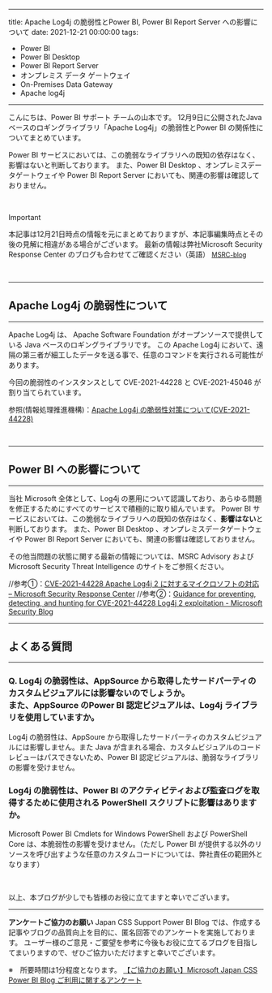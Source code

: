 
---
title: Apache Log4j の脆弱性とPower BI, Power BI Report Server への影響について
date: 2021-12-21 00:00:00 
tags:
  - Power BI
  - Power BI Desktop
  - Power BI Report Server
  - オンプレミス データ ゲートウェイ
  - On-Premises Data Gateway
  - Apache log4j
---


こんにちは、Power BI サポート チームの山本です。 
12月9日に公開されたJava ベースのロギングライブラリ「Apache Log4j」の脆弱性とPower BI の関係性についてまとめています。

Power BI サービスにおいては、この脆弱なライブラリへの既知の依存はなく、影響はないと判断しております。
また、Power BI Desktop 、オンプレミスデータゲートウェイや Power BI Report Server においても、関連の影響は確認しておりません。

<!-- more -->

</br>

> [!IMPORTANT]
> 本記事は12月21日時点の情報を元にまとめておりますが、本記事編集時点とその後の見解に相違がある場合がございます。
> 最新の情報は弊社Microsoft Security Response Center のブログも合わせてご確認ください（英語）
><Span style="font-size: 90%">[MSRC-blog](https://msrc-blog.microsoft.com/)</span>


</br>


---
## Apache Log4j の脆弱性について
---


Apache Log4j は、 Apache Software Foundation がオープンソースで提供している Java ベースのロギングライブラリです。
この Apache Log4j において、遠隔の第三者が細工したデータを送る事で、任意のコマンドを実行される可能性があります。

今回の脆弱性のインスタンスとして CVE-2021-44228 と CVE-2021-45046 が割り当てられています。


参照(情報処理推進機構)：[Apache Log4j の脆弱性対策について(CVE-2021-44228)](https://www.ipa.go.jp/security/ciadr/vul/alert20211213.html)

</br>


---
## Power BI への影響について
---


当社 Microsoft 全体として、Log4j の悪用について認識しており、あらゆる問題を修正するためにすべてのサービスで積極的に取り組んでいます。
Power BI サービスにおいては、この脆弱なライブラリへの既知の依存はなく、**影響はない**と判断しております。
また、Power BI Desktop 、オンプレミスデータゲートウェイや Power BI Report Server においても、関連の影響は確認しておりません。

その他当問題の状態に関する最新の情報については、MSRC Advisory および Microsoft Security Threat Intelligence のサイトをご参照ください。

//参考①：[CVE-2021-44228 Apache Log4j 2 に対するマイクロソフトの対応 – Microsoft Security Response Center](https://msrc-blog.microsoft.com/2021/12/12/microsofts-response-to-cve-2021-44228-apache-log4j2-jp/)
//参考②：[Guidance for preventing, detecting, and hunting for CVE-2021-44228 Log4j 2 exploitation - Microsoft Security Blog](https://www.microsoft.com/security/blog/2021/12/11/guidance-for-preventing-detecting-and-hunting-for-cve-2021-44228-log4j-2-exploitation/)


---
## よくある質問
---

### Q. Log4j の脆弱性は、AppSource から取得したサードパーティのカスタムビジュアルには影響ないのでしょうか。</br>また、AppSource のPower BI 認定ビジュアルは、Log4j ライブラリを使用していますか。

Log4j の脆弱性は、AppSoure から取得したサードパーティのカスタムビジュアルには影響しません。また Java が含まれる場合、カスタムビジュアルのコードレビューはパスできないため、Power BI 認定ビジュアルは、脆弱なライブラリの影響を受けません。

### Log4j の脆弱性は、Power BI のアクティビティおよび監査ログを取得するために使用される PowerShell スクリプトに影響はありますか。

Microsoft Power BI Cmdlets for Windows PowerShell および PowerShell Core は、本脆弱性の影響を受けません。（ただし Power BI が提供する以外のリソースを呼び出すような任意のカスタムコードについては、弊社責任の範囲外となります）


</br>


以上、本ブログが少しでも皆様のお役に立てますと幸いでございます。

---

**アンケートご協力のお願い**
Japan CSS Support Power BI Blog では、作成する記事やブログの品質向上を目的に、匿名回答でのアンケートを実施しております。
ユーザー様のご意見・ご要望を参考に今後もお役に立てるブログを目指してまいりますので、ぜひご協力いただけますと幸いでございます。 

※　所要時間は1分程度となります。
[【ご協力のお願い】Microsoft Japan CSS Power BI Blog ご利用に関するアンケート](https://jpbap-sqlbi.github.io/blog/powerbi/pbi_blogsurvey2022/)
